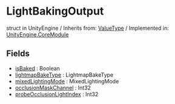 # LightBakingOutput
struct in UnityEngine
 / Inherits from: <a href="https://docs.unity3d.com/6000.0/Documentation/ScriptReference/ValueType.html">ValueType</a> / Implemented in: <a href="https://docs.unity3d.com/6000.0/Documentation/ScriptReference/UnityEngine.CoreModule.html">UnityEngine.CoreModule</a>

## Fields
- <a href="https://docs.unity3d.com/6000.0/Documentation/ScriptReference/LightBakingOutput-isBaked.html">isBaked</a> : Boolean
- <a href="https://docs.unity3d.com/6000.0/Documentation/ScriptReference/LightBakingOutput-lightmapBakeType.html">lightmapBakeType</a> : LightmapBakeType
- <a href="https://docs.unity3d.com/6000.0/Documentation/ScriptReference/LightBakingOutput-mixedLightingMode.html">mixedLightingMode</a> : MixedLightingMode
- <a href="https://docs.unity3d.com/6000.0/Documentation/ScriptReference/LightBakingOutput-occlusionMaskChannel.html">occlusionMaskChannel</a> : Int32
- <a href="https://docs.unity3d.com/6000.0/Documentation/ScriptReference/LightBakingOutput-probeOcclusionLightIndex.html">probeOcclusionLightIndex</a> : Int32
